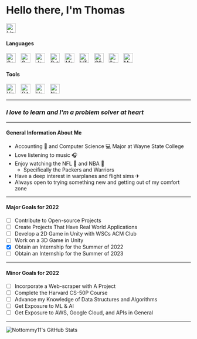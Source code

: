 # Hello there, I'm Thomas

<a href="https://www.linkedin.com/in/thomas-marxsen">
<img alt="LinkedIn" width="26px" src="https://cdn.jsdelivr.net/gh/devicons/devicon/icons/linkedin/linkedin-original.svg" style="padding-right:10px;" />
</a>

<!--
[![LinkedIn](./img/linkedin-light.svg)](https://www.linkedin.com/in/thomas-marxsen#gh-light-mode-only)
[![LinkedIn](./img/linkedin-dark.svg)](https://www.linkedin.com/in/thomas-marxsen#gh-dark-mode-only)
-->

#### Languages


<img alt="C++" width="26px" src="https://cdn.jsdelivr.net/gh/devicons/devicon/icons/cplusplus/cplusplus-original.svg" style="padding-right:10px;" />

<img alt="C" width="26px" src="https://cdn.jsdelivr.net/gh/devicons/devicon/icons/c/c-original.svg" style="padding-right:10px;" />

<img alt="Java" width="26px" src="https://cdn.jsdelivr.net/gh/devicons/devicon/icons/java/java-original.svg" style="padding-right:10px;" />

<img alt="Python" width="26px" src="https://cdn.jsdelivr.net/gh/devicons/devicon/icons/python/python-original.svg" style="padding-right:10px;" />

<img alt="Markdown" width="26px" src="https://cdn.jsdelivr.net/gh/devicons/devicon/icons/markdown/markdown-original.svg" style="padding-right:10px;" />

<img alt="HTML5" width="26px" src="https://cdn.jsdelivr.net/gh/devicons/devicon/icons/html5/html5-original.svg" style="padding-right:10px;" />

<img alt="CSS3" width="26px" src="https://cdn.jsdelivr.net/gh/devicons/devicon/icons/css3/css3-original.svg" style="padding-right:10px;" />

<img alt="Sass" width="26px" src="https://cdn.jsdelivr.net/gh/devicons/devicon/icons/sass/sass-original.svg" style="padding-right:10px;" />

<img alt="MySQL" width="26px" src="https://cdn.jsdelivr.net/gh/devicons/devicon/icons/mysql/mysql-original.svg" style="padding-right:10px;" />


#### Tools

<img alt="Visual Studio Code" width="26px" src="https://cdn.jsdelivr.net/gh/devicons/devicon/icons/vscode/vscode-original.svg" style="padding-right:10px;" />


<picture>
  <source srcset="[light-mode.png](https://user-images.githubusercontent.com/3369400/139447912-e0f43f33-6d9f-45f8-be46-2df5bbc91289.png)" media="(prefers-color-scheme: dark)">

  <!--
  <img alt="GitHub" width="26px" src="https://user-images.githubusercontent.com/3369400/139447912-e0f43f33-6d9f-45f8-be46-2df5bbc91289.png" style="padding-right:10px;" />
-->
</picture>

<picture>
  <source srcset="[dark-mode.png](https://user-images.githubusercontent.com/3369400/139448065-39a229ba-4b06-434b-bc67-616e2ed80c8f.png)" media="(prefers-color-scheme: light)">

<!--
  <img alt="GitHub" width="26px" src="https://user-images.githubusercontent.com/3369400/139448065-39a229ba-4b06-434b-bc67-616e2ed80c8f.png" style="padding-right:10px;" />
-->
</picture>

<img alt="GitHub" width="26px" src="https://cdn.jsdelivr.net/gh/devicons/devicon/icons/github/github-original.svg" style="padding-right:10px;" />

<img alt="Unity" width="26px" src="https://cdn.jsdelivr.net/gh/devicons/devicon/icons/unity/unity-original.svg" style="padding-right:10px;" />


<img alt="Notion" width="26px" src="https://cdn.jsdelivr.net/gh/devicons/devicon/icons/notion/notion-original.svg" style="padding-right:10px;" />

---

### *I love to learn and I'm a problem solver at heart*

---

#### General Information About Me

- Accounting 🧾 and Computer Science 💻 Major at Wayne State College
- Love listening to music 🎧
- Enjoy watching the NFL 🏈 and NBA 🏀
  - Specifically the Packers and Warriors
- Have a deep interest in warplanes and flight sims ✈
- Always open to trying something new and getting out of my comfort zone

---

#### Major Goals for 2022

- [ ] Contribute to Open-source Projects
- [ ] Create Projects That Have Real World Applications
- [ ] Develop a 2D Game in Unity with WSCs ACM Club
- [ ] Work on a 3D Game in Unity
- [X] Obtain an Internship for the Summer of 2022
- [ ] Obtain an Internship for the Summer of 2023

---

#### Minor Goals for 2022

- [ ] Incorporate a Web-scraper with A Project
- [ ] Complete the Harvard CS-50P Course
- [ ] Advance my Knowledge of Data Structures and Algorithms
- [ ] Get Exposure to ML & AI
- [ ] Get Exposure to AWS, Google Cloud, and APIs in General

---

<img alt="Nottommy11's GitHub Stats" src="https://github-readme-stats.vercel.app/api?username=Nottommy11&show_icons=true&hide_border=false&title_color=07e3cb&icon_color=edc802&text_color=c8cdcf&border_color=07e3cb&count_private=true" />


<!--&bg_color=09131B-->

<!--

<p align="center"><img src="https://github-readme-stats.vercel.app/api/top-langs/?username=Nottommy11&langs_count=10&theme=tokyonight&layout=compact&count_private=true" alt="AnhellO :: Top Langs" /></p>

-->

<!--
[![Top Langs](https://github-readme-stats.vercel.app/api/top-langs/?username=Nottommy11&layout=compact&langs_count=8)](https://github.com/Nottommy11/github-readme-stats)
-->

<!--
**Nottommy11/Nottommy11** is a ✨ _special_ ✨ repository because its `README.md` (this file) appears on your GitHub profile.

Here are some ideas to get you started:

- 🔭 I’m currently working on ...
- 🌱 I’m currently learning ...
- 👯 I’m looking to collaborate on ...
- 🤔 I’m looking for help with ...
- 💬 Ask me about ...
- 📫 How to reach me: ...
- 😄 Pronouns: ...
- ⚡ Fun fact: ...
-->
